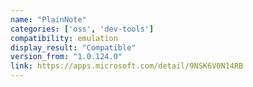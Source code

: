 ```yaml
---
name: "PlainNote"
categories: ['oss', 'dev-tools']
compatibility: emulation
display_result: "Compatible"
version_from: "1.0.124.0"
link: https://apps.microsoft.com/detail/9NSK6V0N14RB
---
```

